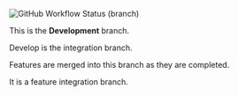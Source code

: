 ![GitHub Workflow Status (branch)](https://img.shields.io/github/actions/workflow/status/isendra/sem/main.yml?branch=master)

This is the **Development** branch.

Develop is the integration branch. 

Features are merged into this branch as they are completed. 

It is a feature integration branch.
